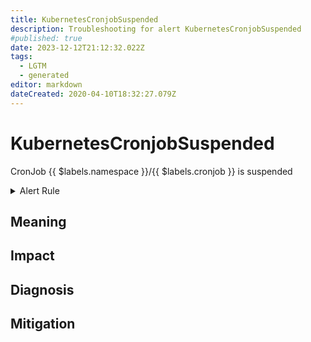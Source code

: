 ```yaml
---
title: KubernetesCronjobSuspended
description: Troubleshooting for alert KubernetesCronjobSuspended
#published: true
date: 2023-12-12T21:12:32.022Z
tags: 
  - LGTM
  - generated
editor: markdown
dateCreated: 2020-04-10T18:32:27.079Z
---
```


# KubernetesCronjobSuspended

CronJob {{ $labels.namespace }}/{{ $labels.cronjob }} is suspended

<details>
  <summary>Alert Rule</summary>

{{% rule "kubernetes/kubestate-exporter.yml" "KubernetesCronjobSuspended" %}}

{{% comment %}}

```yaml
alert: KubernetesCronjobSuspended
expr: kube_cronjob_spec_suspend != 0
for: 0m
labels:
    severity: warning
annotations:
    summary: Kubernetes CronJob suspended ({{ $labels.namespace }}/{{ $labels.cronjob }})
    description: |-
        CronJob {{ $labels.namespace }}/{{ $labels.cronjob }} is suspended
          VALUE = {{ $value }}
          LABELS = {{ $labels }}
    runbook: https://github.com/srerun/prometheus-alerts/blob/main/content/runbooks/kubestate-exporter/KubernetesCronjobSuspended.md

```

{{% /comment %}}

</details>


## Meaning
[//]: # "Short paragraph that explains what the alert means"


## Impact
[//]: # "What could / will happen if the alert is not addressed"



## Diagnosis
[//]: # "Steps to take to identify the cause of the problem"



## Mitigation
[//]: # "The steps necessary to resolve the alert"
